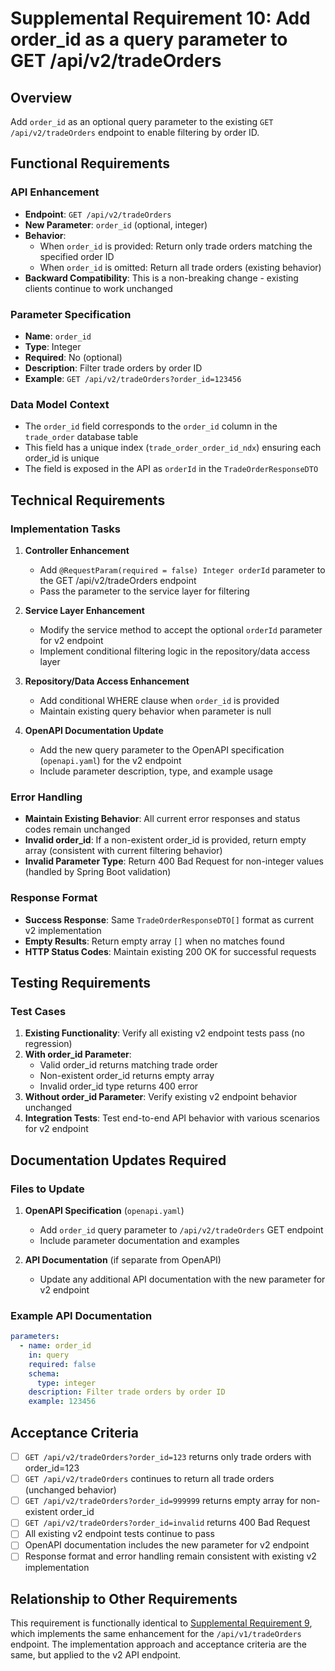 # Supplemental Requirement 10: Add order_id as a query parameter to GET /api/v2/tradeOrders

## Overview
Add `order_id` as an optional query parameter to the existing `GET /api/v2/tradeOrders` endpoint to enable filtering by order ID.

## Functional Requirements

### API Enhancement
- **Endpoint**: `GET /api/v2/tradeOrders`
- **New Parameter**: `order_id` (optional, integer)
- **Behavior**: 
  - When `order_id` is provided: Return only trade orders matching the specified order ID
  - When `order_id` is omitted: Return all trade orders (existing behavior)
- **Backward Compatibility**: This is a non-breaking change - existing clients continue to work unchanged

### Parameter Specification
- **Name**: `order_id`
- **Type**: Integer
- **Required**: No (optional)
- **Description**: Filter trade orders by order ID
- **Example**: `GET /api/v2/tradeOrders?order_id=123456`

### Data Model Context
- The `order_id` field corresponds to the `order_id` column in the `trade_order` database table
- This field has a unique index (`trade_order_order_id_ndx`) ensuring each order_id is unique
- The field is exposed in the API as `orderId` in the `TradeOrderResponseDTO`

## Technical Requirements

### Implementation Tasks
1. **Controller Enhancement**
   - Add `@RequestParam(required = false) Integer orderId` parameter to the GET /api/v2/tradeOrders endpoint
   - Pass the parameter to the service layer for filtering

2. **Service Layer Enhancement**
   - Modify the service method to accept the optional `orderId` parameter for v2 endpoint
   - Implement conditional filtering logic in the repository/data access layer

3. **Repository/Data Access Enhancement**
   - Add conditional WHERE clause when `order_id` is provided
   - Maintain existing query behavior when parameter is null

4. **OpenAPI Documentation Update**
   - Add the new query parameter to the OpenAPI specification (`openapi.yaml`) for the v2 endpoint
   - Include parameter description, type, and example usage

### Error Handling
- **Maintain Existing Behavior**: All current error responses and status codes remain unchanged
- **Invalid order_id**: If a non-existent order_id is provided, return empty array (consistent with current filtering behavior)
- **Invalid Parameter Type**: Return 400 Bad Request for non-integer values (handled by Spring Boot validation)

### Response Format
- **Success Response**: Same `TradeOrderResponseDTO[]` format as current v2 implementation
- **Empty Results**: Return empty array `[]` when no matches found
- **HTTP Status Codes**: Maintain existing 200 OK for successful requests

## Testing Requirements

### Test Cases
1. **Existing Functionality**: Verify all existing v2 endpoint tests pass (no regression)
2. **With order_id Parameter**: 
   - Valid order_id returns matching trade order
   - Non-existent order_id returns empty array
   - Invalid order_id type returns 400 error
3. **Without order_id Parameter**: Verify existing v2 endpoint behavior unchanged
4. **Integration Tests**: Test end-to-end API behavior with various scenarios for v2 endpoint

## Documentation Updates Required

### Files to Update
1. **OpenAPI Specification** (`openapi.yaml`)
   - Add `order_id` query parameter to `/api/v2/tradeOrders` GET endpoint
   - Include parameter documentation and examples

2. **API Documentation** (if separate from OpenAPI)
   - Update any additional API documentation with the new parameter for v2 endpoint

### Example API Documentation
```yaml
parameters:
  - name: order_id
    in: query
    required: false
    schema:
      type: integer
    description: Filter trade orders by order ID
    example: 123456
```

## Acceptance Criteria
- [ ] `GET /api/v2/tradeOrders?order_id=123` returns only trade orders with order_id=123
- [ ] `GET /api/v2/tradeOrders` continues to return all trade orders (unchanged behavior)
- [ ] `GET /api/v2/tradeOrders?order_id=999999` returns empty array for non-existent order_id
- [ ] `GET /api/v2/tradeOrders?order_id=invalid` returns 400 Bad Request
- [ ] All existing v2 endpoint tests continue to pass
- [ ] OpenAPI documentation includes the new parameter for v2 endpoint
- [ ] Response format and error handling remain consistent with existing v2 implementation

## Relationship to Other Requirements
This requirement is functionally identical to [Supplemental Requirement 9](supplemental-requirement-9.md), which implements the same enhancement for the `/api/v1/tradeOrders` endpoint. The implementation approach and acceptance criteria are the same, but applied to the v2 API endpoint.